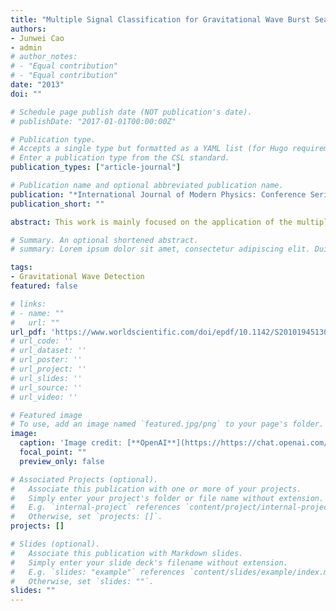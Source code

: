 ```yaml
---
title: "Multiple Signal Classification for Gravitational Wave Burst Search"
authors:
- Junwei Cao
- admin
# author_notes:
# - "Equal contribution"
# - "Equal contribution"
date: "2013"
doi: ""

# Schedule page publish date (NOT publication's date).
# publishDate: "2017-01-01T00:00:00Z"

# Publication type.
# Accepts a single type but formatted as a YAML list (for Hugo requirements).
# Enter a publication type from the CSL standard.
publication_types: ["article-journal"]

# Publication name and optional abbreviated publication name.
publication: "*International Journal of Modern Physics: Conference Series, Vol. 23*(74-81)"
publication_short: ""

abstract: This work is mainly focused on the application of the multiple signal classification (MUSIC) algorithm for gravitational wave burst search. This algorithm extracts important gravitational wave characteristics from signals coming from detectors with arbitrary position, orientation and noise covariance. In this paper, the MUSIC algorithm is described in detail along with the necessary adjustments required for gravitational wave burst search. The algorithm's performance is measured using simulated signals and noise. MUSIC is compared with the Q-transform for signal triggering and with Bayesian analysis for direction of arrival (DOA) estimation, using the Ω-pipeline. Experimental results show that MUSIC has a lower resolution but is faster. MUSIC is a promising tool for real-time gravitational wave search for multi-messenger astronomy.

# Summary. An optional shortened abstract.
# summary: Lorem ipsum dolor sit amet, consectetur adipiscing elit. Duis posuere tellus ac convallis placerat. Proin tincidunt magna sed ex sollicitudin condimentum.

tags:
- Gravitational Wave Detection
featured: false

# links:
# - name: ""
#   url: ""
url_pdf: 'https://www.worldscientific.com/doi/epdf/10.1142/S2010194513011094'
# url_code: ''
# url_dataset: ''
# url_poster: ''
# url_project: ''
# url_slides: ''
# url_source: ''
# url_video: ''

# Featured image
# To use, add an image named `featured.jpg/png` to your page's folder. 
image:
  caption: 'Image credit: [**OpenAI**](https://https://chat.openai.com/auth/login)'
  focal_point: ""
  preview_only: false

# Associated Projects (optional).
#   Associate this publication with one or more of your projects.
#   Simply enter your project's folder or file name without extension.
#   E.g. `internal-project` references `content/project/internal-project/index.md`.
#   Otherwise, set `projects: []`.
projects: []

# Slides (optional).
#   Associate this publication with Markdown slides.
#   Simply enter your slide deck's filename without extension.
#   E.g. `slides: "example"` references `content/slides/example/index.md`.
#   Otherwise, set `slides: ""`.
slides: ""
---
```


<!-- {{% callout note %}}
Click the *Cite* button above to demo the feature to enable visitors to import publication metadata into their reference management software.
{{% /callout %}}

{{% callout note %}}
Create your slides in Markdown - click the *Slides* button to check out the example.
{{% /callout %}}

Add the publication's **full text** or **supplementary notes** here. You can use rich formatting such as including [code, math, and images](https://wowchemy.com/docs/content/writing-markdown-latex/). -->
